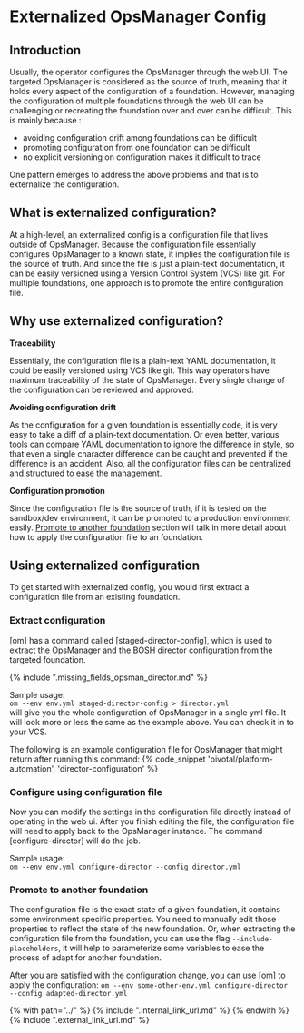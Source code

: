# Externalized OpsManager Config


## Introduction
Usually, the operator configures the OpsManager through the web UI.
The targeted OpsManager is considered as the source of truth, meaning
that it holds every aspect of the configuration of a foundation. However, managing the configuration of multiple foundations
through the web UI can be challenging or recreating the foundation over and over can be difficult. This is mainly because :

* avoiding configuration drift among foundations can be difficult
* promoting configuration from one foundation can be difficult
* no explicit versioning on configuration makes it difficult to trace

One pattern emerges to address the above problems and that is to externalize the
configuration.

## What is externalized configuration?
At a high-level, an externalized config is a configuration file that lives
outside of OpsManager. Because the configuration file essentially
configures OpsManager to a known state, it implies the configuration
file is the source of truth. And since the file is just a plain-text
documentation, it can be easily versioned using a Version Control System (VCS) like git. For
multiple foundations, one approach is to promote the entire configuration
file.

## Why use externalized configuration?
**Traceability**

Essentially, the configuration file is a plain-text YAML documentation,
it could be easily versioned using VCS like git. This way operators have
maximum traceability of the state of OpsManager. Every single change of
the configuration can be reviewed and approved.

**Avoiding configuration drift**

As the configuration for a given foundation is essentially code, it is
very easy to take a diff of a plain-text documentation. Or even better,
various tools can compare YAML documentation to ignore the difference
in style, so that even a single character difference can be caught and
prevented if the difference is an accident. Also, all the configuration
files can be centralized and structured to ease the management.

**Configuration promotion**

Since the configuration file is the source of truth, if it is tested on
the sandbox/dev environment, it can be promoted to a production environment
easily. [Promote to another foundation](#promote-to-another-foundation) section will talk in more detail about how to apply the
configuration file to an foundation.

## Using externalized configuration
To get started with externalized config, you would first extract a configuration
file from an existing foundation.

### Extract configuration
[om] has a command called [staged-director-config], which is used to extract
the OpsManager and the BOSH director configuration from the targeted foundation.

{% include ".missing_fields_opsman_director.md" %}

Sample usage:  
`om --env env.yml staged-director-config > director.yml`  
will give you the whole configuration of OpsManager in a single yml file.
It will look more or less the same as the example above. You can check it
in to your VCS.

The following is an example configuration file for OpsManager that might return
after running this command:
{% code_snippet 'pivotal/platform-automation', 'director-configuration' %}

### Configure using configuration file
Now you can modify the settings in the configuration file directly instead of
operating in the web ui. After you finish editing the file, the configuration
file will need to apply back to the OpsManager instance. The command
[configure-director] will do the job.

Sample usage:  
`om --env env.yml configure-director --config director.yml`  


### Promote to another foundation
The configuration file is the exact state of a given foundation, it contains
some environment specific properties. You need to manually edit those
properties to reflect the state of the new foundation. Or, when extracting
the configuration file from the foundation, you can use the flag
`--include-placeholders`, it will help to parameterize some variables to
ease the process of adapt for another foundation.

After you are satisfied with the configuration change, you can use [om]
to apply the configuration: `om --env some-other-env.yml configure-director --config adapted-director.yml`

{% with path="../" %}
    {% include ".internal_link_url.md" %}
{% endwith %}
{% include ".external_link_url.md" %}
